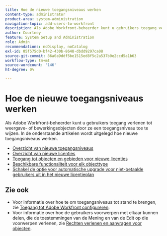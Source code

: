 ```yaml
---
title: Hoe de nieuwe toegangsniveaus werken
content-type: administrator
product-area: system-administration
navigation-topic: add-users-to-workfront
description: Als Adobe Workfront-beheerder kunt u gebruikers toegang verlenen tot weergave- of bewerkingsobjecten door ze een toegangsniveau toe te wijzen. In de onderstaande artikelen wordt uitgelegd hoe nieuwe toegangsniveaus werken.
author: Courtney
feature: System Setup and Administration
role: Admin
recommendations: noDisplay, noCatalog
exl-id: 05f575d0-bf42-430b-8648-dbdd9297ca08
source-git-commit: 86a0a9ddf5be1515ed8f5c2a537b0e2ccd5a1b63
workflow-type: tm+mt
source-wordcount: '146'
ht-degree: 0%

---
```


# Hoe de nieuwe toegangsniveaus werken

Als Adobe Workfront-beheerder kunt u gebruikers toegang verlenen tot weergave- of bewerkingsobjecten door ze een toegangsniveau toe te wijzen. In de onderstaande artikelen wordt uitgelegd hoe nieuwe toegangsniveaus werken.

* [Overzicht van nieuwe toegangsniveaus](/help/quicksilver/administration-and-setup/add-users/how-access-levels-work/access-level-overview.md)
* [Overzicht van nieuwe licenties](/help/quicksilver/administration-and-setup/add-users/how-access-levels-work/licenses-overview.md)
* [Toegang tot objecten en gebieden voor nieuwe licenties](/help/quicksilver/administration-and-setup/add-users/how-access-levels-work/access-to-objects-areas-license-types.md)
* [Beschikbare functionaliteit voor elk objecttype](/help/quicksilver/administration-and-setup/add-users/how-access-levels-work/functionality-available-for-objects.md)
* [Schakel de optie voor automatische upgrade voor niet-betaalde gebruikers uit in het nieuwe licentieplan](/help/quicksilver/administration-and-setup/add-users/how-access-levels-work/disable-auto-upgrade.md)

## Zie ook

* Voor informatie over hoe te om toegangsniveaus tot stand te brengen, zie [Toegang tot Adobe Workfront configureren](../../../administration-and-setup/add-users/configure-and-grant-access/configure-access.md).
* Voor informatie over hoe de gebruikers voorwerpen met elkaar kunnen delen, die de toestemmingen van de Mening en van de Edit op die voorwerpen verlenen, zie [Rechten verlenen en aanvragen voor objecten](../../../workfront-basics/grant-and-request-access-to-objects/grant-and-request-access-to-objects.md).
